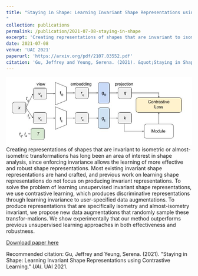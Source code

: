 ```yaml
---
title: "Staying in Shape: Learning Invariant Shape Representations using Contrastive Learning
"
collection: publications
permalink: /publication/2021-07-08-staying-in-shape
excerpt: 'Creating representations of shapes that are invariant to isometric or almost-isometric transformations has long been an area of interest in shape analysis, since enforcing invariance allows the learning of more effective and robust shape representations. Most existing invariant shape representations are hand crafted, and previous work on learning shape representations do not focus on producing invariant representations. To solve the problem of learning unsupervised invariant shape representations, we use contrastive learning, which produces discriminative representations through learning invariance to user-specified data augmentations. To produce representations that are specifically isometry and almost-isometry invariant, we propose new data augmentations that randomly sample these transfor-mations. We show experimentally that our method outperforms previous unsupervised learning approaches in both effectiveness and robustness.'
date: 2021-07-08
venue: 'UAI 2021'
paperurl: 'https://arxiv.org/pdf/2107.03552.pdf'
citation: 'Gu, Jeffrey and Yeung, Serena. (2021). &quot;Staying in Shape: Learning Invariant Shape Representations using Contrastive Learning.&quot; <i>UAI</i>. UAI 2021.'
---
```

![image](/files/contrastive_learning_figure.jpg)
Creating representations of shapes that are invariant to isometric or almost-isometric transformations has long been an area of interest in shape analysis, since enforcing invariance allows the learning of more effective and robust shape representations. Most existing invariant shape representations are hand crafted, and previous work on learning shape representations do not focus on producing invariant representations. To solve the problem of learning unsupervised invariant shape representations, we use contrastive learning, which produces discriminative representations through learning invariance to user-specified data augmentations. To produce representations that are specifically isometry and almost-isometry invariant, we propose new data augmentations that randomly sample these transfor-mations. We show experimentally that our method outperforms previous unsupervised learning approaches in both effectiveness and robustness.

[Download paper here](https://arxiv.org/pdf/2107.03552.pdf)

Recommended citation: Gu, Jeffrey and Yeung, Serena. (2021). "Staying in Shape: Learning Invariant Shape Representations using Contrastive Learning." <i>UAI</i>. UAI 2021.
